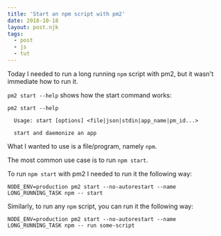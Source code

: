 ```yaml
---
title: 'Start an npm script with pm2'
date: 2018-10-18
layout: post.njk
tags:
  - post
  - js
  - tut
---
```


Today I needed to run a long running `npm` script with pm2, but it wasn't immediate how to run it.

`pm2 start --help` shows how the start command works:

```
pm2 start --help

  Usage: start [options] <file|json|stdin|app_name|pm_id...>

  start and daemonize an app
```

What I wanted to use is a file/program, namely `npm`.

The most common use case is to run `npm start`.

To run `npm start` with pm2 I needed to run it the following way:

```
NODE_ENV=production pm2 start --no-autorestart --name LONG_RUNNING_TASK npm -- start
```

Similarly, to run any `npm` script, you can run it the following way:

```
NODE_ENV=production pm2 start --no-autorestart --name LONG_RUNNING_TASK npm -- run some-script
```
